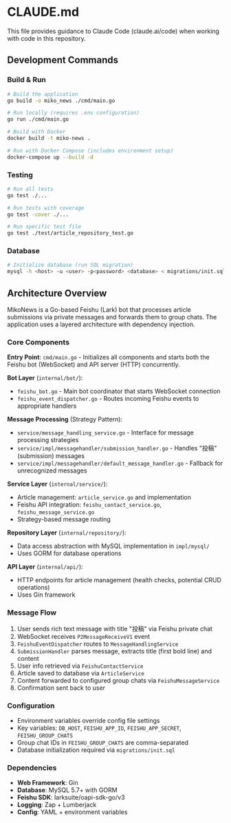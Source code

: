 # CLAUDE.md

This file provides guidance to Claude Code (claude.ai/code) when working with code in this repository.

## Development Commands

### Build & Run
```bash
# Build the application
go build -o miko_news ./cmd/main.go

# Run locally (requires .env configuration)
go run ./cmd/main.go

# Build with Docker
docker build -t miko-news .

# Run with Docker Compose (includes environment setup)
docker-compose up --build -d
```

### Testing
```bash
# Run all tests
go test ./...

# Run tests with coverage
go test -cover ./...

# Run specific test file
go test ./test/article_repository_test.go
```

### Database
```bash
# Initialize database (run SQL migration)
mysql -h <host> -u <user> -p<password> <database> < migrations/init.sql
```

## Architecture Overview

MikoNews is a Go-based Feishu (Lark) bot that processes article submissions via private messages and forwards them to group chats. The application uses a layered architecture with dependency injection.

### Core Components

**Entry Point**: `cmd/main.go` - Initializes all components and starts both the Feishu bot (WebSocket) and API server (HTTP) concurrently.

**Bot Layer** (`internal/bot/`):
- `feishu_bot.go` - Main bot coordinator that starts WebSocket connection
- `feishu_event_dispatcher.go` - Routes incoming Feishu events to appropriate handlers

**Message Processing** (Strategy Pattern):
- `service/message_handling_service.go` - Interface for message processing strategies
- `service/impl/messagehandler/submission_handler.go` - Handles "投稿" (submission) messages
- `service/impl/messagehandler/default_message_handler.go` - Fallback for unrecognized messages

**Service Layer** (`internal/service/`):
- Article management: `article_service.go` and implementation
- Feishu API integration: `feishu_contact_service.go`, `feishu_message_service.go`
- Strategy-based message routing

**Repository Layer** (`internal/repository/`):
- Data access abstraction with MySQL implementation in `impl/mysql/`
- Uses GORM for database operations

**API Layer** (`internal/api/`):
- HTTP endpoints for article management (health checks, potential CRUD operations)
- Uses Gin framework

### Message Flow

1. User sends rich text message with title "投稿" via Feishu private chat
2. WebSocket receives `P2MessageReceiveV1` event
3. `FeishuEventDispatcher` routes to `MessageHandlingService`
4. `SubmissionHandler` parses message, extracts title (first bold line) and content
5. User info retrieved via `FeishuContactService`
6. Article saved to database via `ArticleService`
7. Content forwarded to configured group chats via `FeishuMessageService`
8. Confirmation sent back to user

### Configuration

- Environment variables override config file settings
- Key variables: `DB_HOST`, `FEISHU_APP_ID`, `FEISHU_APP_SECRET`, `FEISHU_GROUP_CHATS`
- Group chat IDs in `FEISHU_GROUP_CHATS` are comma-separated
- Database initialization required via `migrations/init.sql`

### Dependencies

- **Web Framework**: Gin
- **Database**: MySQL 5.7+ with GORM
- **Feishu SDK**: larksuite/oapi-sdk-go/v3
- **Logging**: Zap + Lumberjack
- **Config**: YAML + environment variables